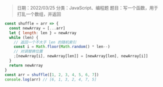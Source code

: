 > 日期：2022/03/25
分类：JavaScript、编程题
题目：写一个函数，用于打乱一个数组，并返回

```JavaScript
const shuffle = arr => {
  const newArray = [...arr]
  let { length: len } = newArray
  while (len) {
    // 返回一个不大于 len 的随机索引
    const i = Math.floor(Math.random() * len--)
    // 对调替换位置
    ;[newArray[i], newArray[len]] = [newArray[len], newArray[i]]
  }
  return newArray
}
const arr = shuffle([1, 2, 3, 4, 5, 6, 7])
console.log(arr) // [6, 1, 3, 2, 4, 7, 5]

```

